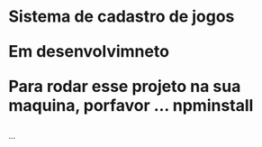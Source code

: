 <h1>Sistema de cadastro de jogos

Em desenvolvimneto

Para rodar esse projeto na sua maquina, porfavor
...
npminstall</h1>
...
